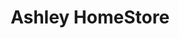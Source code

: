 ---
title: "Ashley HomeStore"
url: /algonquin/ashley-homestore-south-randall-road/
shop: furniture
---